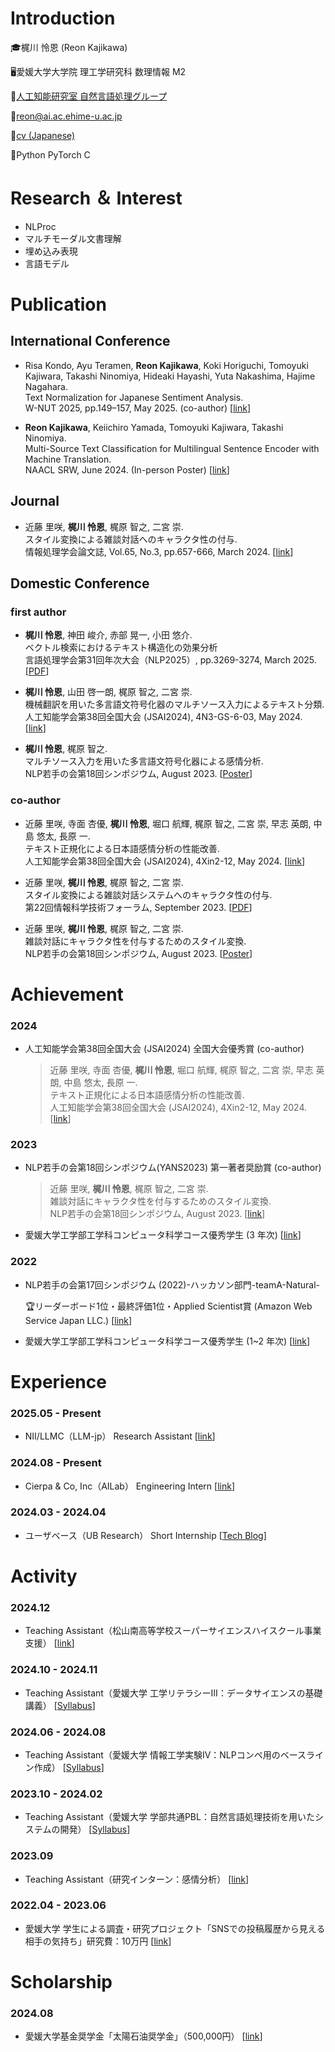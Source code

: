 # Introduction
:mortar_board:梶川 怜恩 (Reon Kajikawa)

🖥️愛媛大学大学院 理工学研究科 数理情報 M2

:microscope:[人工知能研究室 自然言語処理グループ](https://sites.google.com/view/ehime-nlp/)

:postbox:reon@ai.ac.ehime-u.ac.jp

:page_facing_up:[cv (Japanese)](https://docs.google.com/document/d/1SS7ecj1uiv5ffZbHOsUTqOoVO4AYAOjbAJFFwmlykCQ/edit?usp=sharing)

:bug:Python PyTorch C

# Research ＆ Interest
- NLProc
- マルチモーダル文書理解
- 埋め込み表現
- 言語モデル

# Publication

## International Conference

- Risa Kondo, Ayu Teramen, **Reon Kajikawa**, Koki Horiguchi, Tomoyuki Kajiwara, Takashi Ninomiya, Hideaki Hayashi, Yuta Nakashima, Hajime Nagahara. <br>
Text Normalization for Japanese Sentiment Analysis. <br>
W-NUT 2025, pp.149–157, May 2025. (co-author) [[link](https://aclanthology.org/2025.wnut-1.16/)]

- **Reon Kajikawa**, Keiichiro Yamada, Tomoyuki Kajiwara, Takashi Ninomiya. <br>
Multi-Source Text Classification for Multilingual Sentence Encoder with Machine Translation. <br>
NAACL SRW, June 2024. (In-person Poster) [[link](https://aclanthology.org/2024.naacl-srw.24/)]

## Journal
- 近藤 里咲, **梶川 怜恩**, 梶原 智之, 二宮 崇. <br>
スタイル変換による雑談対話へのキャラクタ性の付与. <br>
情報処理学会論文誌, Vol.65, No.3, pp.657-666, March 2024. [[link](https://ipsj.ixsq.nii.ac.jp/ej/?action=pages_view_main&active_action=repository_view_main_item_detail&item_id=233361&item_no=1&page_id=13&block_id=8)]

## Domestic Conference
### first author

- **梶川 怜恩**, 神田 峻介, 赤部 晃一, 小田 悠介. <br>
ベクトル検索におけるテキスト構造化の効果分析 <br>
言語処理学会第31回年次大会（NLP2025）, pp.3269-3274, March 2025. [[PDF](https://www.anlp.jp/proceedings/annual_meeting/2025/pdf_dir/P8-13.pdf)]

- **梶川 怜恩**, 山田 啓一朗, 梶原 智之, 二宮 崇. <br>
機械翻訳を用いた多言語文符号化器のマルチソース入力によるテキスト分類. <br>
人工知能学会第38回全国大会 (JSAI2024), 4N3-GS-6-03, May 2024. [[link](https://www.jstage.jst.go.jp/article/pjsai/JSAI2024/0/JSAI2024_4N3GS603/_article/-char/ja/)] <!-- \[[PDF](URL)\] -->

- **梶川 怜恩**, 梶原 智之. <br>
マルチソース入力を用いた多言語文符号化器による感情分析. <br>
NLP若手の会第18回シンポジウム, August 2023. [[Poster](https://github.com/Lemond-sp/Lemond-sp/blob/main/yans23_poster.pdf)] <!-- \[[PDF](URL)\] -->

### co-author
- 近藤 里咲, 寺面 杏優, **梶川 怜恩**, 堀口 航輝, 梶原 智之, 二宮 崇, 早志 英朗, 中島 悠太, 長原 一. <br>
テキスト正規化による日本語感情分析の性能改善. <br>
人工知能学会第38回全国大会 (JSAI2024), 4Xin2-12, May 2024. [[link](https://www.jstage.jst.go.jp/article/pjsai/JSAI2024/0/JSAI2024_4Xin212/_article/-char/ja/)] <!-- \[[PDF](URL)\] -->

- 近藤 里咲, **梶川 怜恩**, 梶原 智之, 二宮 崇. <br>
スタイル変換による雑談対話システムへのキャラクタ性の付与. <br>
第22回情報科学技術フォーラム, September 2023. [[PDF](https://moguranosenshi.sakura.ne.jp/publications/fit2023-kondo.pdf)] <!-- \[[PDF](URL)\] -->

- 近藤 里咲, **梶川 怜恩**, 梶原 智之, 二宮 崇. <br>
雑談対話にキャラクタ性を付与するためのスタイル変換. <br>
NLP若手の会第18回シンポジウム, August 2023. [[Poster](https://github.com/Lemond-sp/Lemond-sp/blob/main/yans23_poster_kondo.pdf)] <!-- \[[PDF](URL)\] -->

# Achievement
### 2024
- 人工知能学会第38回全国大会 (JSAI2024) 全国大会優秀賞 (co-author)
  
  > 近藤 里咲, 寺面 杏優, **梶川 怜恩**, 堀口 航輝, 梶原 智之, 二宮 崇, 早志 英朗, 中島 悠太, 長原 一. <br>
  > テキスト正規化による日本語感情分析の性能改善. <br>
  > 人工知能学会第38回全国大会 (JSAI2024), 4Xin2-12, May 2024. [[link](https://www.ai-gakkai.or.jp/about/award/jsai_award-conf/)]
  
### 2023
- NLP若手の会第18回シンポジウム(YANS2023) 第一著者奨励賞 (co-author)
  > 近藤 里咲, **梶川 怜恩**, 梶原 智之, 二宮 崇. <br>
  > 雑談対話にキャラクタ性を付与するためのスタイル変換. <br>
  > NLP若手の会第18回シンポジウム, August 2023. [[link](https://yans.anlp.jp/entry/award)]

- 愛媛大学工学部工学科コンピュータ科学コース優秀学生 (3 年次) [[link](https://www.cs.ehime-u.ac.jp/%E5%9C%A8%E5%AD%A6%E7%94%9F%E3%81%AE%E6%96%B9/%E5%84%AA%E7%A7%80%E5%AD%A6%E7%94%9F%E8%A1%A8%E5%BD%B0%E5%88%B6%E5%BA%A6/)]

### 2022
- NLP若手の会第17回シンポジウム (2022)-ハッカソン部門-teamA-Natural-

  :trophy:リーダーボード1位・最終評価1位・Applied Scientist賞 (Amazon Web Service Japan LLC.) [[link](https://yans.anlp.jp/entry/yans2022report)]

- 愛媛大学工学部工学科コンピュータ科学コース優秀学生 (1~2 年次) [[link](https://www.cs.ehime-u.ac.jp/%E5%9C%A8%E5%AD%A6%E7%94%9F%E3%81%AE%E6%96%B9/%E5%84%AA%E7%A7%80%E5%AD%A6%E7%94%9F%E8%A1%A8%E5%BD%B0%E5%88%B6%E5%BA%A6/)]

# Experience
### 2025.05 - Present
- NII/LLMC（LLM-jp） Research Assistant [[link](https://llm-jp.nii.ac.jp/)]

### 2024.08 - Present
- Cierpa & Co, Inc（AILab） Engineering Intern [[link](https://herp.careers/v1/cierpa0905/JBaL-xUsJ7gk)]

### 2024.03 - 2024.04
- ユーザベース（UB Research） Short Internship [[Tech Blog](https://tech.uzabase.com/entry/2024/04/02/173958)]

# Activity
### 2024.12
- Teaching Assistant（松山南高等学校スーパーサイエンスハイスクール事業支援） [[link](https://x.com/EhimeNLP/status/1871456957984604492)]

### 2024.10 - 2024.11
- Teaching Assistant（愛媛大学 工学リテラシーⅢ：データサイエンスの基礎講義） [[Syllabus](https://campus.ehime-u.ac.jp/Portal/Public/Syllabus/SyllabusSearchStart.aspx?lct_year=2024&lct_cd=C5001&je_cd=1)]

### 2024.06 - 2024.08
- Teaching Assistant（愛媛大学 情報工学実験Ⅳ：NLPコンペ用のベースライン作成） [[Syllabus](https://campus.ehime-u.ac.jp/Portal/Public/Syllabus/SyllabusSearchStart.aspx?lct_year=2024&lct_cd=B5302&je_cd=1)]

### 2023.10 - 2024.02
- Teaching Assistant（愛媛大学 学部共通PBL：自然言語処理技術を用いたシステムの開発） [[Syllabus](https://campus.ehime-u.ac.jp/Portal/Public/Syllabus/SyllabusSearchStart.aspx?lct_year=2023&lct_cd=25094&je_cd=1)]
### 2023.09
- Teaching Assistant（研究インターン：感情分析） [[link](https://x.com/1sKeiichiro/status/1698184303849680958/photo/1)]

### 2022.04 - 2023.06
- 愛媛大学 学生による調査・研究プロジェクト「SNSでの投稿履歴から見える相手の気持ち」研究費：10万円 [[link](https://www.ehime-u.ac.jp/tp_2200602_epd)]

# Scholarship
### 2024.08
- 愛媛大学基金奨学金「太陽石油奨学金」（500,000円） [[link](https://www.taiyooil.net/news/2024/23-096.html)]
<!--
**Lemond-sp/Lemond-sp** is a ✨ _special_ ✨ repository because its `README.md` (this file) appears on your GitHub profile.
NAACL SRW24 (acceptance rate: 59.7%)
Here are some ideas to get you started:
[![LEON's GitHub stats](https://github-readme-stats.vercel.app/api?username=Lemond-sp&theme=vue-dark&show_icons=true)](https://github.com/Lemond-sp/)

[![Top Langs](https://github-readme-stats.vercel.app/api/top-langs/?username=Lemond-sp&theme=vue-dark&show_icons=true&layout=compact)](https://github.com/Lemond-sp/)
[![Twitter: kLeon496](https://img.shields.io/twitter/follow/kLeon496?style=social)](https://twitter.com/kLeon496)
- 🔭 こんに
- 🌱 I’m currently learning ...
- 👯 I’m looking to collaborate on ...a
- 🤔 I’m looking for help with ...
- 💬 Ask me about ...
- 📫 How to reach me: ...
- 😄 Pronouns: ...
- ⚡ Fun fact: ...
-->
